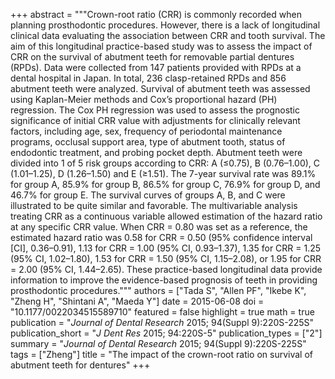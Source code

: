 +++
abstract = """Crown-root ratio (CRR) is commonly recorded when planning prosthodontic procedures. However, there is a lack of longitudinal clinical data evaluating the association between CRR and tooth survival. The aim of this longitudinal practice-based study was to assess the impact of CRR on the survival of abutment teeth for removable partial dentures (RPDs). Data were collected from 147 patients provided with RPDs at a dental hospital in Japan. In total, 236 clasp-retained RPDs and 856 abutment teeth were analyzed. Survival of abutment teeth was assessed using Kaplan-Meier methods and Cox’s proportional hazard (PH) regression. The Cox PH regression was used to assess the prognostic significance of initial CRR value with adjustments for clinically relevant factors, including age, sex, frequency of periodontal maintenance programs, occlusal support area, type of abutment tooth, status of endodontic treatment, and probing pocket depth. Abutment teeth were divided into 1 of 5 risk groups according to CRR: A (≤0.75), B (0.76–1.00), C (1.01–1.25), D (1.26–1.50) and E (≥1.51). The 7-year survival rate was 89.1% for group A, 85.9% for group B, 86.5% for group C, 76.9% for group D, and 46.7% for group E. The survival curves of groups A, B, and C were illustrated to be quite similar and favorable. The multivariable analysis treating CRR as a continuous variable allowed estimation of the hazard ratio at any specific CRR value. When CRR = 0.80 was set as a reference, the estimated hazard ratio was 0.58 for CRR = 0.50 (95% confidence interval [CI], 0.36–0.91), 1.13 for CRR = 1.00 (95% CI, 0.93–1.37), 1.35 for CRR = 1.25 (95% CI, 1.02–1.80), 1.53 for CRR = 1.50 (95% CI, 1.15–2.08), or 1.95 for CRR = 2.00 (95% CI, 1.44–2.65). These practice-based longitudinal data provide information to improve the evidence-based prognosis of teeth in providing prosthodontic procedures."""
authors = ["Tada S", "Allen PF", "Ikebe K", "Zheng H", "Shintani A", "Maeda Y"]
date = 2015-06-08
doi = "10.1177/0022034515589710"
featured = false
highlight = true
math = true
publication = "*Journal of Dental Research* 2015; 94(Suppl 9):220S-225S"
publication_short = "*J Dent Res* 2015; 94:220S-5"
publication_types = ["2"]
summary = "*Journal of Dental Research* 2015; 94(Suppl 9):220S-225S"
tags = ["Zheng"]
title = "The impact of the crown-root ratio on survival of abutment teeth for dentures"
+++
